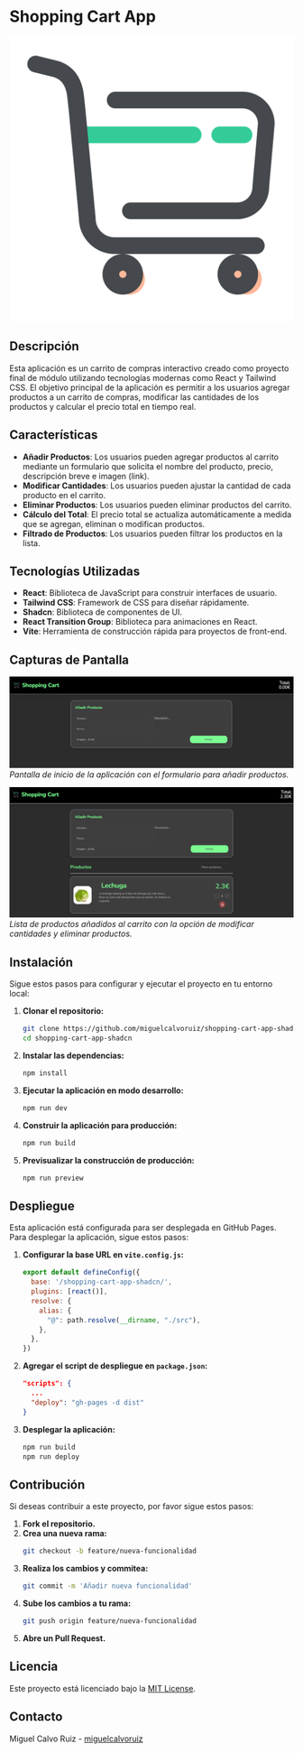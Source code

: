 
# Shopping Cart App

![Shopping Cart](./src/assets/shopping-cart.svg)

## Descripción

Esta aplicación es un carrito de compras interactivo creado como proyecto final de módulo utilizando tecnologías modernas como React y Tailwind CSS. El objetivo principal de la aplicación es permitir a los usuarios agregar productos a un carrito de compras, modificar las cantidades de los productos y calcular el precio total en tiempo real.

## Características

- **Añadir Productos**: Los usuarios pueden agregar productos al carrito mediante un formulario que solicita el nombre del producto, precio, descripción breve e imagen (link).
- **Modificar Cantidades**: Los usuarios pueden ajustar la cantidad de cada producto en el carrito.
- **Eliminar Productos**: Los usuarios pueden eliminar productos del carrito.
- **Cálculo del Total**: El precio total se actualiza automáticamente a medida que se agregan, eliminan o modifican productos.
- **Filtrado de Productos**: Los usuarios pueden filtrar los productos en la lista.

## Tecnologías Utilizadas

- **React**: Biblioteca de JavaScript para construir interfaces de usuario.
- **Tailwind CSS**: Framework de CSS para diseñar rápidamente.
- **Shadcn**: Biblioteca de componentes de UI.
- **React Transition Group**: Biblioteca para animaciones en React.
- **Vite**: Herramienta de construcción rápida para proyectos de front-end.

## Capturas de Pantalla

![Home Page](./src/assets/home-page.png)
*Pantalla de inicio de la aplicación con el formulario para añadir productos.*

![Product List](./src/assets/product-list.png)
*Lista de productos añadidos al carrito con la opción de modificar cantidades y eliminar productos.*

## Instalación

Sigue estos pasos para configurar y ejecutar el proyecto en tu entorno local:

1. **Clonar el repositorio:**
    ```bash
    git clone https://github.com/miguelcalvoruiz/shopping-cart-app-shadcn.git
    cd shopping-cart-app-shadcn
    ```

2. **Instalar las dependencias:**
    ```bash
    npm install
    ```

3. **Ejecutar la aplicación en modo desarrollo:**
    ```bash
    npm run dev
    ```

4. **Construir la aplicación para producción:**
    ```bash
    npm run build
    ```

5. **Previsualizar la construcción de producción:**
    ```bash
    npm run preview
    ```

## Despliegue

Esta aplicación está configurada para ser desplegada en GitHub Pages. Para desplegar la aplicación, sigue estos pasos:

1. **Configurar la base URL en `vite.config.js`:**
    ```javascript
    export default defineConfig({
      base: '/shopping-cart-app-shadcn/',
      plugins: [react()],
      resolve: {
        alias: {
          "@": path.resolve(__dirname, "./src"),
        },
      },
    })
    ```

2. **Agregar el script de despliegue en `package.json`:**
    ```json
    "scripts": {
      ...
      "deploy": "gh-pages -d dist"
    }
    ```

3. **Desplegar la aplicación:**
    ```bash
    npm run build
    npm run deploy
    ```

## Contribución

Si deseas contribuir a este proyecto, por favor sigue estos pasos:

1. **Fork el repositorio.**
2. **Crea una nueva rama:**
    ```bash
    git checkout -b feature/nueva-funcionalidad
    ```
3. **Realiza los cambios y commitea:**
    ```bash
    git commit -m 'Añadir nueva funcionalidad'
    ```
4. **Sube los cambios a tu rama:**
    ```bash
    git push origin feature/nueva-funcionalidad
    ```
5. **Abre un Pull Request.**

## Licencia

Este proyecto está licenciado bajo la [MIT License](./LICENSE).

## Contacto

Miguel Calvo Ruiz - [miguelcalvoruiz](https://miguelcalvoruiz.github.io/PortfolioAngular/)
